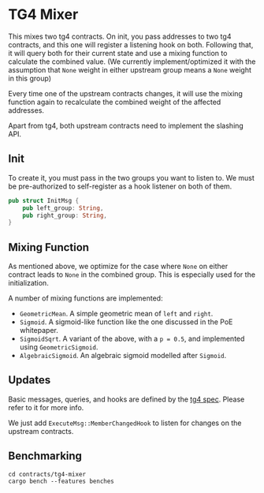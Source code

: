 # TG4 Mixer

This mixes two tg4 contracts.
On init, you pass addresses to two tg4 contracts, and this one will
register a listening hook on both. Following that, it will query both
for their current state and use a mixing function to calculate the combined value.
(We currently implement/optimized it with the assumption that `None` weight in
either upstream group means a `None` weight in this group)

Every time one of the upstream contracts changes, it will use the mixing
function again to recalculate the combined weight of the affected addresses.

Apart from tg4, both upstream contracts need to implement the slashing API.

## Init

To create it, you must pass in the two groups you want to listen to.
We must be pre-authorized to self-register as a hook listener on both of them.

```rust
pub struct InitMsg {
    pub left_group: String,
    pub right_group: String,
}
```

## Mixing Function

As mentioned above, we optimize for the case where `None` on either
contract leads to `None` in the combined group. This is especially used
for the initialization.

A number of mixing functions are implemented:
 - `GeometricMean`. A simple geometric mean of `left` and `right`.
 - `Sigmoid`. A sigmoid-like function like the one discussed in the PoE whitepaper.
 - `SigmoidSqrt`. A variant of the above, with a `p = 0.5`, and implemented using `GeometricSigmoid`.
 - `AlgebraicSigmoid`. An algebraic sigmoid modelled after `Sigmoid`.

## Updates

Basic messages, queries, and hooks are defined by the
[tg4 spec](../../packages/tg4/README.md). Please refer to it for more info.

We just add `ExecuteMsg::MemberChangedHook` to listen for changes on the
upstream contracts.

## Benchmarking

```
cd contracts/tg4-mixer
cargo bench --features benches
```
